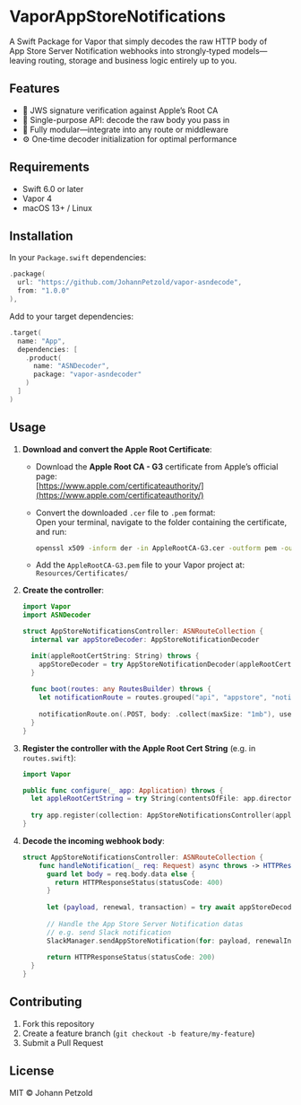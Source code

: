 # VaporAppStoreNotifications

A Swift Package for Vapor that simply decodes the raw HTTP body of App Store Server Notification webhooks into strongly‑typed models—leaving routing, storage and business logic entirely up to you.

## Features

- 🔐 JWS signature verification against Apple’s Root CA
- 🎯 Single-purpose API: decode the raw body you pass in  
- 🧩 Fully modular—integrate into any route or middleware  
- ⚙️ One‑time decoder initialization for optimal performance  

## Requirements

- Swift 6.0 or later  
- Vapor 4  
- macOS 13+ / Linux  

## Installation

In your `Package.swift` dependencies:

```swift
.package(
  url: "https://github.com/JohannPetzold/vapor-asndecode",
  from: "1.0.0"
),
```

Add to your target dependencies:

```swift
.target(
  name: "App",
  dependencies: [
    .product(
      name: "ASNDecoder",
      package: "vapor-asndecoder"
    )
  ]
)
```

## Usage

1. **Download and convert the Apple Root Certificate**:

   - Download the **Apple Root CA - G3** certificate from Apple’s official page:  
     [https://www.apple.com/certificateauthority/](https://www.apple.com/certificateauthority/)

   - Convert the downloaded `.cer` file to `.pem` format:  
     Open your terminal, navigate to the folder containing the certificate, and run:

     ```bash
     openssl x509 -inform der -in AppleRootCA-G3.cer -outform pem -out AppleRootCA-G3.pem
     ```

   - Add the `AppleRootCA-G3.pem` file to your Vapor project at:  
     `Resources/Certificates/`

1. **Create the controller**:

    ```swift
    import Vapor
    import ASNDecoder
    
    struct AppStoreNotificationsController: ASNRouteCollection {
      internal var appStoreDecoder: AppStoreNotificationDecoder
    
      init(appleRootCertString: String) throws {
        appStoreDecoder = try AppStoreNotificationDecoder(appleRootCertPEM: appleRootCertString)
      }
      
      func boot(routes: any RoutesBuilder) throws {
        let notificationRoute = routes.grouped("api", "appstore", "notification")
        
        notificationRoute.on(.POST, body: .collect(maxSize: "1mb"), use: handleNotification)
      }
    }
    ```

2. **Register the controller with the Apple Root Cert String** (e.g. in `routes.swift`):
    ```swift
    import Vapor

    public func configure(_ app: Application) throws {
      let appleRootCertString = try String(contentsOfFile: app.directory.resourcesDirectory +  "Certificates/AppleRootCA-G3.pem")
      
      try app.register(collection: AppStoreNotificationsController(appleRootCertString: appleRootCertString))
    }
    ```

3. **Decode the incoming webhook body**:

    ```swift
    struct AppStoreNotificationsController: ASNRouteCollection {
        func handleNotification(_ req: Request) async throws -> HTTPResponseStatus {
          guard let body = req.body.data else {
            return HTTPResponseStatus(statusCode: 400)
          }
        
          let (payload, renewal, transaction) = try await appStoreDecoder.decode(body)
          
          // Handle the App Store Server Notification datas
          // e.g. send Slack notification
          SlackManager.sendAppStoreNotification(for: payload, renewalInfoPayload: renewal, transactionPayload: transaction, using: req)
        
          return HTTPResponseStatus(statusCode: 200)
      }
    }
    ```

## Contributing

1. Fork this repository  
2. Create a feature branch (`git checkout -b feature/my-feature`)  
3. Submit a Pull Request  

## License

MIT © Johann Petzold
